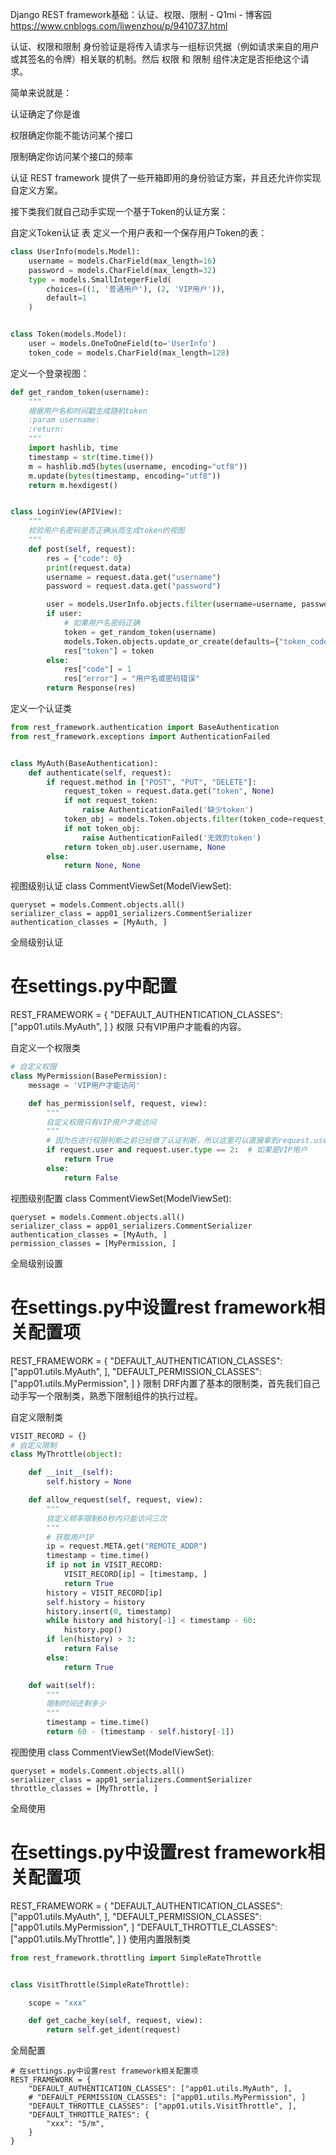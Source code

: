 Django REST framework基础：认证、权限、限制 - Q1mi - 博客园 https://www.cnblogs.com/liwenzhou/p/9410737.html

认证、权限和限制
身份验证是将传入请求与一组标识凭据（例如请求来自的用户或其签名的令牌）相关联的机制。然后 权限 和 限制 组件决定是否拒绝这个请求。

简单来说就是：

认证确定了你是谁

权限确定你能不能访问某个接口

限制确定你访问某个接口的频率

认证
REST framework 提供了一些开箱即用的身份验证方案，并且还允许你实现自定义方案。



 

接下类我们就自己动手实现一个基于Token的认证方案：

自定义Token认证
表
定义一个用户表和一个保存用户Token的表：

```py
class UserInfo(models.Model):
    username = models.CharField(max_length=16)
    password = models.CharField(max_length=32)
    type = models.SmallIntegerField(
        choices=((1, '普通用户'), (2, 'VIP用户')),
        default=1
    )


class Token(models.Model):
    user = models.OneToOneField(to='UserInfo')
    token_code = models.CharField(max_length=128)
```
定义一个登录视图：
```py
def get_random_token(username):
    """
    根据用户名和时间戳生成随机token
    :param username:
    :return:
    """
    import hashlib, time
    timestamp = str(time.time())
    m = hashlib.md5(bytes(username, encoding="utf8"))
    m.update(bytes(timestamp, encoding="utf8"))
    return m.hexdigest()


class LoginView(APIView):
    """
    校验用户名密码是否正确从而生成token的视图
    """
    def post(self, request):
        res = {"code": 0}
        print(request.data)
        username = request.data.get("username")
        password = request.data.get("password")

        user = models.UserInfo.objects.filter(username=username, password=password).first()
        if user:
            # 如果用户名密码正确
            token = get_random_token(username)
            models.Token.objects.update_or_create(defaults={"token_code": token}, user=user)
            res["token"] = token
        else:
            res["code"] = 1
            res["error"] = "用户名或密码错误"
        return Response(res)
```
定义一个认证类
```py
from rest_framework.authentication import BaseAuthentication
from rest_framework.exceptions import AuthenticationFailed


class MyAuth(BaseAuthentication):
    def authenticate(self, request):
        if request.method in ["POST", "PUT", "DELETE"]:
            request_token = request.data.get("token", None)
            if not request_token:
                raise AuthenticationFailed('缺少token')
            token_obj = models.Token.objects.filter(token_code=request_token).first()
            if not token_obj:
                raise AuthenticationFailed('无效的token')
            return token_obj.user.username, None
        else:
            return None, None
```
视图级别认证
class CommentViewSet(ModelViewSet):

    queryset = models.Comment.objects.all()
    serializer_class = app01_serializers.CommentSerializer
    authentication_classes = [MyAuth, ]
全局级别认证
# 在settings.py中配置
REST_FRAMEWORK = {
    "DEFAULT_AUTHENTICATION_CLASSES": ["app01.utils.MyAuth", ]
}
权限
只有VIP用户才能看的内容。

自定义一个权限类
```py
# 自定义权限
class MyPermission(BasePermission):
    message = 'VIP用户才能访问'

    def has_permission(self, request, view):
        """
        自定义权限只有VIP用户才能访问
        """
        # 因为在进行权限判断之前已经做了认证判断，所以这里可以直接拿到request.user
        if request.user and request.user.type == 2:  # 如果是VIP用户
            return True
        else:
            return False
```
视图级别配置
class CommentViewSet(ModelViewSet):

    queryset = models.Comment.objects.all()
    serializer_class = app01_serializers.CommentSerializer
    authentication_classes = [MyAuth, ]
    permission_classes = [MyPermission, ]
全局级别设置
# 在settings.py中设置rest framework相关配置项
REST_FRAMEWORK = {
    "DEFAULT_AUTHENTICATION_CLASSES": ["app01.utils.MyAuth", ],
    "DEFAULT_PERMISSION_CLASSES": ["app01.utils.MyPermission", ]
}
限制
DRF内置了基本的限制类，首先我们自己动手写一个限制类，熟悉下限制组件的执行过程。

自定义限制类
```py
VISIT_RECORD = {}
# 自定义限制
class MyThrottle(object):

    def __init__(self):
        self.history = None

    def allow_request(self, request, view):
        """
        自定义频率限制60秒内只能访问三次
        """
        # 获取用户IP
        ip = request.META.get("REMOTE_ADDR")
        timestamp = time.time()
        if ip not in VISIT_RECORD:
            VISIT_RECORD[ip] = [timestamp, ]
            return True
        history = VISIT_RECORD[ip]
        self.history = history
        history.insert(0, timestamp)
        while history and history[-1] < timestamp - 60:
            history.pop()
        if len(history) > 3:
            return False
        else:
            return True

    def wait(self):
        """
        限制时间还剩多少
        """
        timestamp = time.time()
        return 60 - (timestamp - self.history[-1])
```
 

视图使用
class CommentViewSet(ModelViewSet):

    queryset = models.Comment.objects.all()
    serializer_class = app01_serializers.CommentSerializer
    throttle_classes = [MyThrottle, ]
全局使用
# 在settings.py中设置rest framework相关配置项
REST_FRAMEWORK = {
    "DEFAULT_AUTHENTICATION_CLASSES": ["app01.utils.MyAuth", ],
    "DEFAULT_PERMISSION_CLASSES": ["app01.utils.MyPermission", ]
    "DEFAULT_THROTTLE_CLASSES": ["app01.utils.MyThrottle", ]
}
使用内置限制类
```py
from rest_framework.throttling import SimpleRateThrottle


class VisitThrottle(SimpleRateThrottle):

    scope = "xxx"

    def get_cache_key(self, request, view):
        return self.get_ident(request)
```
全局配置
```
# 在settings.py中设置rest framework相关配置项
REST_FRAMEWORK = {
    "DEFAULT_AUTHENTICATION_CLASSES": ["app01.utils.MyAuth", ],
    # "DEFAULT_PERMISSION_CLASSES": ["app01.utils.MyPermission", ]
    "DEFAULT_THROTTLE_CLASSES": ["app01.utils.VisitThrottle", ],
    "DEFAULT_THROTTLE_RATES": {
        "xxx": "5/m",
    }
}
```
